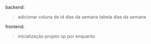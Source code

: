 backend:
> adicionar coluna de id dias da semana
> tabela dias da semana

frontend:
> inicialização projeto
 > sp por enquanto

